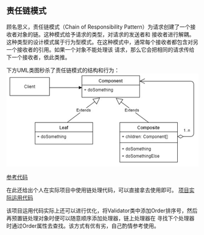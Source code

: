 ## 责任链模式
顾名思义，责任链模式（Chain of Responsibility Pattern）为请求创建了一个接收者对象的链。这种模式给予请求的类型，对请求的发送者和
接收者进行解耦。这种类型的设计模式属于行为型模式。在这种模式中，通常每个接收者都包含对另一个接收者的引用。如果一个对象不能处理该
请求，那么它会把相同的请求传给下一个接收者，依此类推。

下方UML类图秒杀了责任链模式的结构和行为：
![责任链模式](/src/main/resources/image.designpattern.behavioralpattern/2-1.png)

[参考代码](HandlerTest.java)

在此还给出个人在实际项目中使用链处理代码，可以直接拿去使用即可。
[项目实际运用代码](example/ValidatorChainTest.java)

该项目运用代码实际上还可以进行优化，将Validator类中添加Order排序号，然后再预置链处理对象时便可以随意顺序添加处理器，链上处理器在
寻找下个处理器时通过Order属性去查找。该方式有优有劣，自己酌情参考使用。

